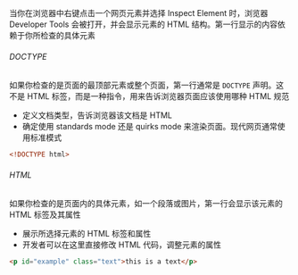 当你在浏览器中右键点击一个网页元素并选择 Inspect Element 时，浏览器 Developer Tools 会被打开，并会显示元素的 HTML 结构。第一行显示的内容依赖于你所检查的具体元素

###### DOCTYPE

如果你检查的是页面的最顶部元素或整个页面，第一行通常是 `DOCTYPE` 声明。这不是 HTML 标签，而是一种指令，用来告诉浏览器页面应该使用哪种 HTML 规范

- 定义文档类型，告诉浏览器该文档是 HTML
- 确定使用 standards mode 还是 quirks mode 来渲染页面。现代网页通常使用标准模式

```HTML
<!DOCTYPE html>
```

###### HTML

如果你检查的是页面内的具体元素，如一个段落或图片，第一行会显示该元素的 HTML 标签及其属性

* 展示所选择元素的 HTML 标签和属性
* 开发者可以在这里直接修改 HTML 代码，调整元素的属性

```HTML
<p id="example" class="text">this is a text</p>
```

